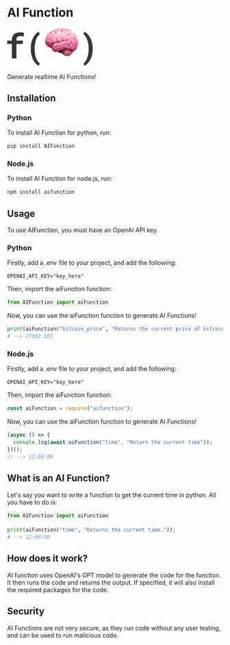 # AI Function

<img width=200 src='./assets/logo.png'></img>

Generate realtime AI Functions!

## Installation

### Python

To install AI Function for python, run:

```bash
pip install AIFunction
```

### Node.js

To install AI Function for node.js, run:

```bash
npm install aifunction
```

## Usage

To use AIFunction, you must have an OpenAI API key.

### Python

Firstly, add a .env file to your project, and add the following:

```
OPENAI_API_KEY="key_here"
```

Then, import the aiFunction function:

```python
from AIFunction import aiFunction
```

Now, you can use the aiFunction function to generate AI Functions!

```python
print(aiFunction("bitcoin_price", "Returns the current price of bitcoin."));
# --> 27002.055
```

### Node.js

Firstly, add a .env file to your project, and add the following:

```
OPENAI_API_KEY="key_here"
```

Then, import the aiFunction function:

```javascript
const aiFunction = require("aifunction");
```

Now, you can use the aiFunction function to generate AI Functions!

```javascript
(async () => {
  console.log(await aiFunction("time", "Return the current time"));
})();
// --> 12:00:00
```

## What is an AI Function?

Let's say you want to write a function to get the current time in python. All you have to do is:

```python
from AIFunction import aiFunction

print(aiFunction("time", "Returns the current time."));
# --> 12:00:00
```

## How does it work?

AI function uses OpenAI's GPT model to generate the code for the function. It then runs the code and returns the output. If specified, it will also install the required packages for the code.

## Security

AI Functions are not very secure, as they run code without any user testing, and can be used to run malicious code.
